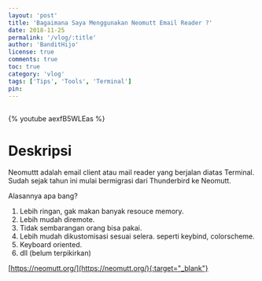 ```yaml
---
layout: 'post'
title: 'Bagaimana Saya Menggunakan Neomutt Email Reader ?'
date: 2018-11-25
permalink: '/vlog/:title'
author: 'BanditHijo'
license: true
comments: true
toc: true
category: 'vlog'
tags: ['Tips', 'Tools', 'Terminal']
pin:
---
```


<div style="margin-top:30px;"></div>

{% youtube aexfB5WLEas %}

# Deskripsi

Neomuttt adalah email client atau mail reader yang berjalan diatas Terminal.
Sudah sejak tahun ini mulai bermigrasi dari Thunderbird ke Neomutt.

Alasannya apa bang?

1. Lebih ringan, gak makan banyak resouce memory.
2. Lebih mudah diremote.
3. Tidak sembarangan orang bisa pakai.
4. Lebih mudah dikustomisasi sesuai selera. seperti keybind, colorscheme.
5. Keyboard oriented.
6. dll (belum terpikirkan)

[https://neomutt.org/](https://neomutt.org/){:target="_blank"}
